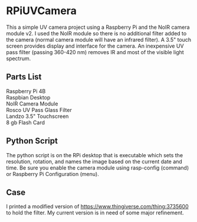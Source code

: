 # RPiUVCamera
This a simple UV camera project using a Raspberry Pi and the NoIR camera module v2. I used the NoIR module so there is no additional filter added to the camera (normal camera module will have an infrared filter). A 3.5" touch screen provides display and interface for the camera. An inexpensive UV pass filter (passing 360-420 nm) removes IR and most of the visible light spectrum. 

## Parts List
Raspberry Pi 4B<br/>
Raspbian Desktop<br/>
NoIR Camera Module<br/>
Rosco UV Pass Glass Filter<br/>
Landzo 3.5" Touchscreen<br/>
8 gb Flash Card<br/>

## Python Script
The python script is on the RPi desktop that is executable which sets the resolution, rotation, and names the image based on the current date and time. Be sure you enable the camera module using rasp-config (command) or Raspberry Pi Configuration (menu).

## Case
I printed a modified version of https://www.thingiverse.com/thing:3735600 to hold the filter. My current version is in need of some major refinement. 

